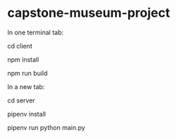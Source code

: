 # capstone-museum-project

In one terminal tab:

cd client

npm install

npm run build

In a new tab:

cd server

pipenv install

pipenv run python main.py
